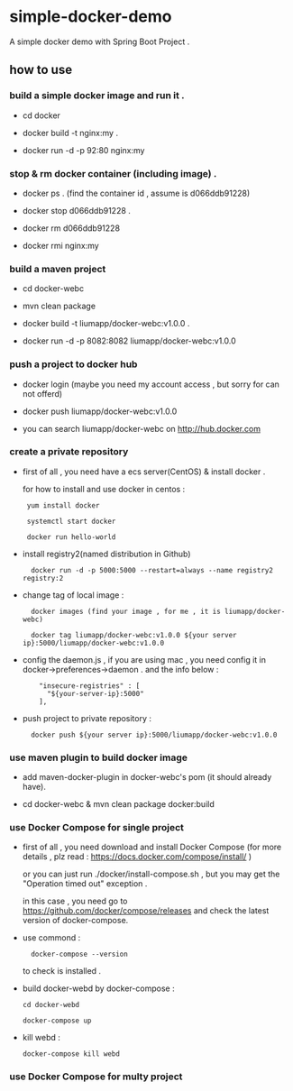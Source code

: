 # simple-docker-demo
A simple docker demo with Spring Boot Project . 

## how to use

### build a simple docker image and run it .

* cd docker

* docker build -t nginx:my .

* docker run -d -p 92:80 nginx:my

### stop & rm docker container (including image) .

* docker ps . (find the container id , assume is d066ddb91228)

* docker stop d066ddb91228 .  

* docker rm d066ddb91228

* docker rmi nginx:my

### build a maven project 

* cd docker-webc

* mvn clean package

* docker build -t liumapp/docker-webc:v1.0.0 .

* docker run -d -p 8082:8082 liumapp/docker-webc:v1.0.0

### push a project to docker hub

* docker login (maybe you need my account access , but sorry for can not offerd)

* docker push liumapp/docker-webc:v1.0.0

* you can search liumapp/docker-webc on http://hub.docker.com

### create a private repository
 
* first of all , you need have a ecs server(CentOS) & install docker  .

    for how to install and use docker in centos :
    
       yum install docker
        
       systemctl start docker
           
       docker run hello-world
       
* install registry2(named distribution in Github)
 
        docker run -d -p 5000:5000 --restart=always --name registry2 registry:2

* change tag of local image : 

        docker images (find your image , for me , it is liumapp/docker-webc)
        
        docker tag liumapp/docker-webc:v1.0.0 ${your server ip}:5000/liumapp/docker-webc:v1.0.0
        
* config the daemon.js , if you are using mac , you need config it in docker->preferences->daemon . and the info below : 
  
          "insecure-registries" : [
            "${your-server-ip}:5000"
          ],        
        
* push project to private repository : 

        docker push ${your server ip}:5000/liumapp/docker-webc:v1.0.0
        
### use maven plugin to build docker image
        
* add maven-docker-plugin in docker-webc's pom (it should already have). 
        
* cd docker-webc & mvn clean package docker:build
        
### use Docker Compose for single project

* first of all , you need download and install Docker Compose (for more details , plz read : https://docs.docker.com/compose/install/ )

    or you can just run ./docker/install-compose.sh , but you may get the "Operation timed out" exception . 
    
    in this case , you need go to https://github.com/docker/compose/releases and check the latest version of docker-compose.

* use commond :
       
        docker-compose --version
        
  to check is installed .
  
* build docker-webd by docker-compose :
      
      cd docker-webd
      
      docker-compose up

* kill webd :

      docker-compose kill webd

### use Docker Compose for multy project
        
        
        